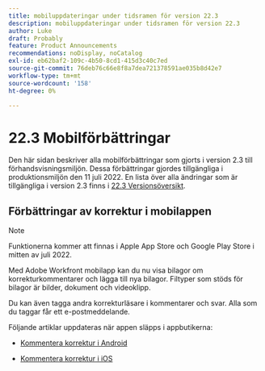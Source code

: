 ```yaml
---
title: mobiluppdateringar under tidsramen för version 22.3
description: mobiluppdateringar under tidsramen för version 22.3
author: Luke
draft: Probably
feature: Product Announcements
recommendations: noDisplay, noCatalog
exl-id: eb62baf2-109c-4b50-8cd1-415d3c40c7ed
source-git-commit: 76deb76c66e8f8a7dea721378591ae035b8d42e7
workflow-type: tm+mt
source-wordcount: '158'
ht-degree: 0%

---
```


# 22.3 Mobilförbättringar

Den här sidan beskriver alla mobilförbättringar som gjorts i version 2.3 till förhandsvisningsmiljön. Dessa förbättringar gjordes tillgängliga i produktionsmiljön den 11 juli 2022. En lista över alla ändringar som är tillgängliga i version 2.3 finns i [22.3 Versionsöversikt](../../../product-announcements/product-releases/22.3-release-activity/22-3-release-overview.md).

## Förbättringar av korrektur i mobilappen

>[!NOTE]
>
>Funktionerna kommer att finnas i Apple App Store och Google Play Store i mitten av juli 2022.


Med Adobe Workfront mobilapp kan du nu visa bilagor om korrekturkommentarer och lägga till nya bilagor. Filtyper som stöds för bilagor är bilder, dokument och videoklipp.

Du kan även tagga andra korrekturläsare i kommentarer och svar. Alla som du taggar får ett e-postmeddelande.

Följande artiklar uppdateras när appen släpps i appbutikerna:

* [Kommentera korrektur i Android](/help/quicksilver/workfront-basics/mobile-apps/using-the-workfront-mobile-app/comment-on-proofs-android.md)

* [Kommentera korrektur i iOS](/help/quicksilver/workfront-basics/mobile-apps/using-the-workfront-mobile-app/comment-on-proofs-ios.md)
